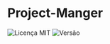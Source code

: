 # Project-Manger
![Licença MIT](https://img.shields.io/badge/licença-MIT-brightgreen)
![Versão](https://img.shields.io/badge/versão-1.0.0-blue)